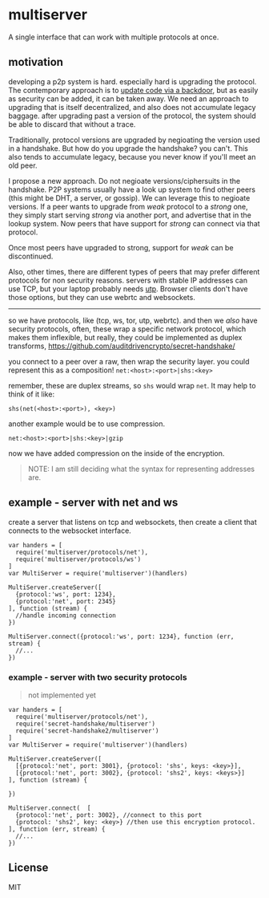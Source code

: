 # multiserver

A single interface that can work with multiple protocols at once.

## motivation

developing a p2p system is hard. especially hard is upgrading the protocol.
The contemporary approach is to [update code via a backdoor](https://whispersystems.org/blog/the-ecosystem-is-moving/),
but as easily as security can be added, it can be taken away. We need an approach
to upgrading that is itself decentralized, and also does not accumulate legacy baggage.
after upgrading past a version of the protocol, the system should be able to discard that
without a trace.

Traditionally, protocol versions are upgraded by negioating the version used in a handshake.
But how do you upgrade the handshake? you can't. This also tends to accumulate legacy, because
you never know if you'll meet an old peer.

I propose a new approach. Do not negioate versions/ciphersuits in the handshake. P2P systems
usually have a look up system to find other peers (this might be DHT, a server, or gossip).
We can leverage this to negioate versions. If a peer wants to upgrade from *weak* protocol
to a *strong* one, they simply start serving *strong* via another port, and advertise that
in the lookup system. Now peers that have support for *strong* can connect via that protocol.

Once most peers have upgraded to strong, support for *weak* can be discontinued.

Also, other times, there are different types of peers that may prefer different protocols
for non security reasons. servers with stable IP addresses can use TCP, but your laptop
probably needs [utp](https://github.com/mafintosh/utp-native). Browser clients don't
have those options, but they can use webrtc and websockets.

---

so we have protocols, like (tcp, ws, tor, utp, webrtc).
and then we _also_ have security protocols, often,
these wrap a specific network protocol, which makes them inflexible,
but really, they could be implemented as duplex transforms,
https://github.com/auditdrivencrypto/secret-handshake/

you connect to a peer over a raw, then wrap the security layer.
you could represent this as a composition!
`net:<host>:<port>|shs:<key>`

remember, these are duplex streams, so `shs` would wrap `net`.
It may help to think of it like:

`shs(net(<host>:<port>), <key>)`

another example would be to use compression.

`net:<host>:<port>|shs:<key>|gzip`

now we have added compression on the inside of the encryption.

> NOTE: I am still deciding what the syntax for representing addresses are.

## example - server with net and ws

create a server that listens on tcp and websockets,
then create a client that connects to the websocket interface.

```
var handers = [
  require('multiserver/protocols/net'),
  require('multiserver/protocols/ws')
]
var MultiServer = require('multiserver')(handlers)

MultiServer.createServer([
  {protocol:'ws', port: 1234},
  {protocol:'net', port: 2345}
], function (stream) {
  //handle incoming connection
})

MultiServer.connect({protocol:'ws', port: 1234}, function (err, stream) {
  //...
})
```

### example - server with two security protocols

> not implemented yet

```
var handers = [
  require('multiserver/protocols/net'),
  require('secret-handshake/multiserver')
  require('secret-handshake2/multiserver')
]
var MultiServer = require('multiserver')(handlers)

MultiServer.createServer([
  [{protocol:'net', port: 3001}, {protocol: 'shs', keys: <key>}],
  [{protocol:'net', port: 3002}, {protocol: 'shs2', keys: <keys>}]
], function (stream) {

})

MultiServer.connect(  [
  {protocol:'net', port: 3002}, //connect to this port
  {protocol: 'shs2', key: <key>} //then use this encryption protocol.
], function (err, stream) {
  //...
})
```

## License

MIT



